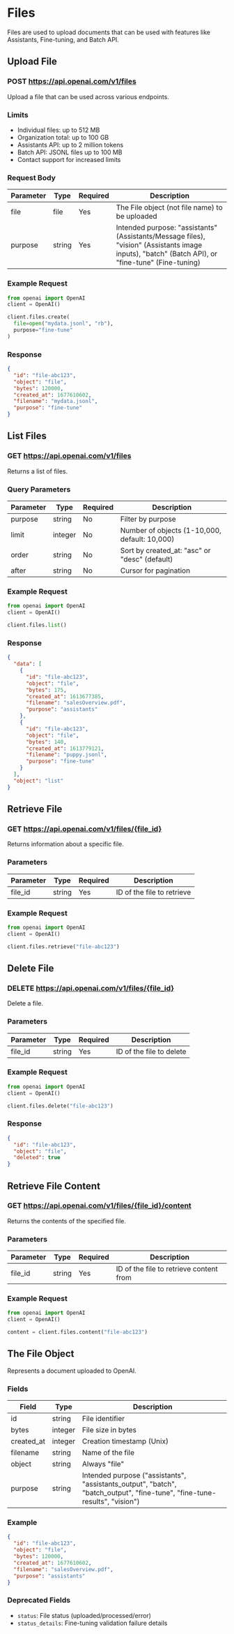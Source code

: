 # Files

Files are used to upload documents that can be used with features like Assistants, Fine-tuning, and Batch API.

## Upload File

### POST https://api.openai.com/v1/files

Upload a file that can be used across various endpoints. 

### Limits
- Individual files: up to 512 MB
- Organization total: up to 100 GB
- Assistants API: up to 2 million tokens
- Batch API: JSONL files up to 100 MB
- Contact support for increased limits

### Request Body

| Parameter | Type | Required | Description |
|-----------|------|----------|-------------|
| file | file | Yes | The File object (not file name) to be uploaded |
| purpose | string | Yes | Intended purpose: "assistants" (Assistants/Message files), "vision" (Assistants image inputs), "batch" (Batch API), or "fine-tune" (Fine-tuning) |

### Example Request

```python
from openai import OpenAI
client = OpenAI()

client.files.create(
  file=open("mydata.jsonl", "rb"),
  purpose="fine-tune"
)
```

### Response

```json
{
  "id": "file-abc123",
  "object": "file",
  "bytes": 120000,
  "created_at": 1677610602,
  "filename": "mydata.jsonl",
  "purpose": "fine-tune"
}
```

## List Files

### GET https://api.openai.com/v1/files

Returns a list of files.

### Query Parameters
| Parameter | Type | Required | Description |
|-----------|------|----------|-------------|
| purpose | string | No | Filter by purpose |
| limit | integer | No | Number of objects (1-10,000, default: 10,000) |
| order | string | No | Sort by created_at: "asc" or "desc" (default) |
| after | string | No | Cursor for pagination |

### Example Request

```python
from openai import OpenAI
client = OpenAI()

client.files.list()
```

### Response

```json
{
  "data": [
    {
      "id": "file-abc123",
      "object": "file",
      "bytes": 175,
      "created_at": 1613677385,
      "filename": "salesOverview.pdf",
      "purpose": "assistants"
    },
    {
      "id": "file-abc123",
      "object": "file",
      "bytes": 140,
      "created_at": 1613779121,
      "filename": "puppy.jsonl",
      "purpose": "fine-tune"
    }
  ],
  "object": "list"
}
```

## Retrieve File

### GET https://api.openai.com/v1/files/{file_id}

Returns information about a specific file.

### Parameters
| Parameter | Type | Required | Description |
|-----------|------|----------|-------------|
| file_id | string | Yes | ID of the file to retrieve |

### Example Request

```python
from openai import OpenAI
client = OpenAI()

client.files.retrieve("file-abc123")
```

## Delete File

### DELETE https://api.openai.com/v1/files/{file_id}

Delete a file.

### Parameters
| Parameter | Type | Required | Description |
|-----------|------|----------|-------------|
| file_id | string | Yes | ID of the file to delete |

### Example Request

```python
from openai import OpenAI
client = OpenAI()

client.files.delete("file-abc123")
```

### Response

```json
{
  "id": "file-abc123",
  "object": "file",
  "deleted": true
}
```

## Retrieve File Content

### GET https://api.openai.com/v1/files/{file_id}/content

Returns the contents of the specified file.

### Parameters
| Parameter | Type | Required | Description |
|-----------|------|----------|-------------|
| file_id | string | Yes | ID of the file to retrieve content from |

### Example Request

```python
from openai import OpenAI
client = OpenAI()

content = client.files.content("file-abc123")
```

## The File Object

Represents a document uploaded to OpenAI.

### Fields
| Field | Type | Description |
|-------|------|-------------|
| id | string | File identifier |
| bytes | integer | File size in bytes |
| created_at | integer | Creation timestamp (Unix) |
| filename | string | Name of the file |
| object | string | Always "file" |
| purpose | string | Intended purpose ("assistants", "assistants_output", "batch", "batch_output", "fine-tune", "fine-tune-results", "vision") |

### Example

```json
{
  "id": "file-abc123",
  "object": "file",
  "bytes": 120000,
  "created_at": 1677610602,
  "filename": "salesOverview.pdf",
  "purpose": "assistants"
}
```

### Deprecated Fields
- `status`: File status (uploaded/processed/error)
- `status_details`: Fine-tuning validation failure details
